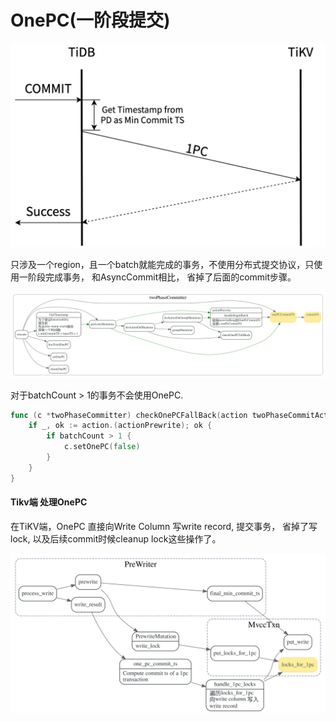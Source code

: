 # OnePC(一阶段提交)


![](./dot/one-pc.png)

只涉及一个region，且一个batch就能完成的事务，不使用分布式提交协议，只使用一阶段完成事务，
和AsyncCommit相比， 省掉了后面的commit步骤。


![](./dot/twoPhaseCommitter_one_pc_execute.svg)

对于batchCount > 1的事务不会使用OnePC.

```go
func (c *twoPhaseCommitter) checkOnePCFallBack(action twoPhaseCommitAction, batchCount int) {
	if _, ok := action.(actionPrewrite); ok {
		if batchCount > 1 {
			c.setOnePC(false)
		}
	}
}
```

#### Tikv端 处理OnePC

在TiKV端，OnePC 直接向Write Column 写write record, 提交事务，
省掉了写lock, 以及后续commit时候cleanup lock这些操作了。

![](./dot/tikv_one_pc.svg)

